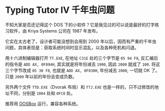 # Typing Tutor IV 千年虫问题

不知大家是否还记得这个 DOS 下的小软件？它是我见过的可以说是最好的打字练习软件，由 Kriya Systems 公司在 1987 年发布。

它实在太古老了，设计者可能没想到会用到 2000 年以后，因而有严重的千年虫问题，具体表现是：获取系统时间时显示混乱，以及各种死机和闪退。

用十六进制编辑器打开 `TT.EXE`, 在地址 `C31E` 处的三个字节是 `05 94 F8`, 反汇编后的指令是 `ADD AX, 0F894H`, 其实就是将年份减去 `1900`, 因此 `2000` 就成了 `100`. 将这三个字节改成 `05 30 F8`, 也就是 `ADD AX, 0F830H`, 年份减去 `2000`, 一切就 OK 了。只是 `2000` 年以前的年份会变成负数。

另外两个文件 `TTD.EXE`（Dvorak 布局）和 `TTJ.EXE` 也是一样的，只不过修改的地址不同，分别是 `1004` 处和 `0FC0` 处。

推荐用 [DOSBox](project:dosbox.md) 运行，兼容各种系统。
